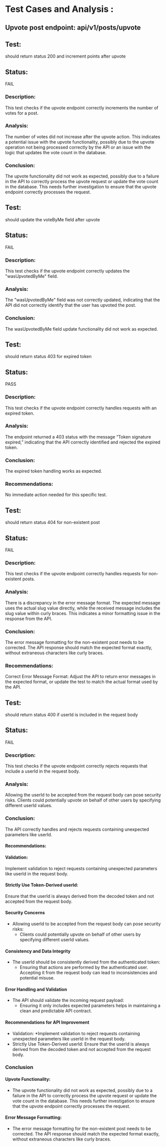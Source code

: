# Test Cases and Analysis : 
## Upvote post endpoint: api/v1/posts/upvote

## Test: 
should return status 200 and increment points after upvote

## Status:  
FAIL

### Description: 
This test checks if the upvote endpoint correctly increments the number of votes for a post.

### Analysis: 
The number of votes did not increase after the upvote action. This indicates a potential issue with the upvote functionality, possibly due to the upvote operation not being processed correctly by the API or an issue with the logic that updates the vote count in the database.

### Conclusion: 
The upvote functionality did not work as expected, possibly due to a failure in the API to correctly process the upvote request or update the vote count in the database. This needs further investigation to ensure that the upvote endpoint correctly processes the request.


## Test:  
should update the voteByMe field after upvote

## Status:  
FAIL

### Description: 
This test checks if the upvote endpoint correctly updates the "wasUpvotedByMe" field.

### Analysis: 
The "wasUpvotedByMe" field was not correctly updated, indicating that the API did not correctly identify that the user has upvoted the post.

### Conclusion: 
The wasUpvotedByMe field update functionality did not work as expected.


## Test:  
should return status 403 for expired token

## Status:  
PASS

### Description: 
This test checks if the upvote endpoint correctly handles requests with an expired token.

### Analysis: 
The endpoint returned a 403 status with the message “Token signature expired,” indicating that the API correctly identified and rejected the expired token.

### Conclusion: 
The expired token handling works as expected.

### Recommendations: 
No immediate action needed for this specific test.


## Test: 
should return status 404 for non-existent post

## Status:  
FAIL

### Description: 
This test checks if the upvote endpoint correctly handles requests for non-existent posts.

### Analysis: 
There is a discrepancy in the error message format. The expected message uses the actual slug value directly, while the received message includes the slug value within curly braces. This indicates a minor formatting issue in the response from the API.

### Conclusion: 
The error message formatting for the non-existent post needs to be corrected. The API response should match the expected format exactly, without extraneous characters like curly braces.

### Recommendations:
Correct Error Message Format: Adjust the API to return error messages in the expected format, or update the test to match the actual format used by the API.


## Test: 
should return status 400 if userId is included in the request body

## Status:  
FAIL

### Description: 
This test checks if the upvote endpoint correctly rejects requests that include a userId in the request body.

### Analysis: 
Allowing the userId to be accepted from the request body can pose security risks. Clients could potentially upvote on behalf of other users by specifying different userId values.

### Conclusion: 
The API correctly handles and rejects requests containing unexpected parameters like userId.

#### Recommendations:

#### Validation: 
Implement validation to reject requests containing unexpected parameters like userId in the request body.

#### Strictly Use Token-Derived userId: 
Ensure that the userId is always derived from the decoded token and not accepted from the request body.

#### Security Concerns
* Allowing userId to be accepted from the request body can pose security risks:
    * Clients could potentially upvote on behalf of other users by specifying different userId values.

#### Consistency and Data Integrity
* The userId should be consistently derived from the authenticated token:
    * Ensuring that actions are performed by the authenticated user. Accepting it from the request body can lead to inconsistencies and potential misuse.

#### Error Handling and Validation
* The API should validate the incoming request payload:
    * Ensuring it only includes expected parameters helps in maintaining a clean and predictable API contract.

#### Recommendations for API Improvement
* Validation:
    *Implement validation to reject requests containing unexpected parameters like userId in the request body.
* Strictly Use Token-Derived userId:
    Ensure that the userId is always derived from the decoded token and not accepted from the request body.


### Conclusion

#### Upvote Functionality:
* The upvote functionality did not work as expected, possibly due to a failure in the API to correctly process the upvote request or update the vote count in the database. This needs further investigation to ensure that the upvote endpoint correctly processes the request.

#### Error Message Formatting:
* The error message formatting for the non-existent post needs to be corrected. The API response should match the expected format exactly, without extraneous characters like curly braces.